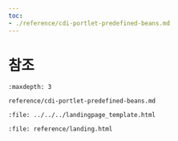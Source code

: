 ```yaml
---
toc:
- ./reference/cdi-portlet-predefined-beans.md
---
```

# 참조

```{toctree}
:maxdepth: 3

reference/cdi-portlet-predefined-beans.md
```

```{raw} html
:file: ../../../landingpage_template.html
```

```{raw} html
:file: reference/landing.html
```